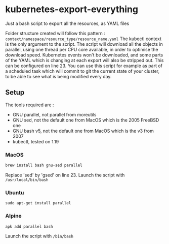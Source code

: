 # kubernetes-export-everything

Just a bash script to export all the resources, as YAML files

Folder structure created will follow this pattern : `context/namespace/resource_type/resource_name.yaml`
The kubectl context is the only argument to the script.
The script will download all the objects in parallel, using one thread per CPU core available, in order to optimise the download speed.
Kubernetes events won't be downloaded, and some parts of the YAML which is changing at each export will also be stripped out. This can be configured on line 23.
You can use this script for example as part of a scheduled task which will commit to git the current state of your cluster, to be able to see what is being modified every day.

## Setup

The tools required are :
 - GNU parallel, not parallel from moreutils
 - GNU sed, not the default one from MacOS which is the 2005 FreeBSD one
 - GNU bash v5, not the default one from MacOS which is the v3 from 2007
 - kubectl, tested on 1.19

### MacOS
```sh
brew install bash gnu-sed parallel
```
Replace 'sed' by 'gsed' on line 23.
Launch the script with `/usr/local/bin/bash`

### Ubuntu
```
sudo apt-get install parallel
```

### Alpine
```
apk add parallel bash
```
Launch the script with `/bin/bash`


